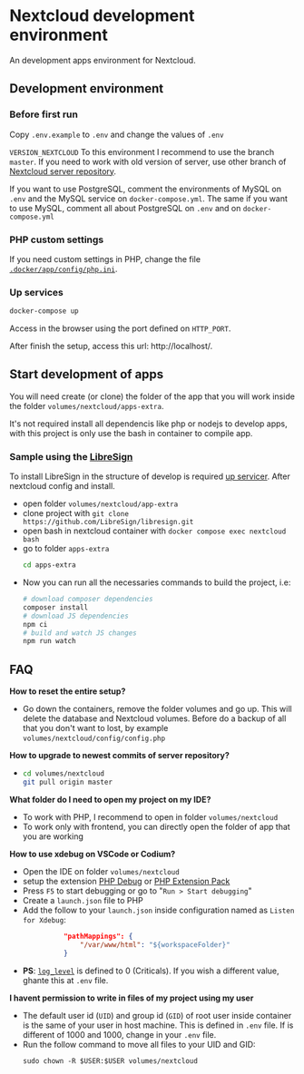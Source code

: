 # Nextcloud development environment

An development apps environment for Nextcloud.

## Development environment

### Before first run

Copy `.env.example` to `.env` and change the values of `.env`

`VERSION_NEXTCLOUD` To this environment I recommend to use the branch `master`. If you need to work with old version of server, use other branch of [Nextcloud server repository](https://github.com/nextcloud/server).

If you want to use PostgreSQL, comment the environments of MySQL on `.env` and the MySQL service on `docker-compose.yml`. The same if you want to use MySQL, comment all about PostgreSQL on `.env` and on `docker-compose.yml`

### PHP custom settings

If you need custom settings in PHP, change the file [`.docker/app/config/php.ini`](/.docker/app/config/php.ini).

### Up services
```bash
docker-compose up
```
Access in the browser using the port defined on `HTTP_PORT`.

After finish the setup, access this url: http://localhost/.

## Start development of apps

You will need create (or clone) the folder of the app that you will work inside the folder `volumes/nextcloud/apps-extra`.

It's not required install all dependencis like php or nodejs to develop apps, with this project is only use the bash in container to compile app.

### Sample using the [LibreSign](https://github.com/LibreSign/libresign)

To install LibreSign in the structure of develop is required [up servicer](#up-services). After nextcloud config and install.
  - open folder `volumes/nextcloud/app-extra`
  - clone project with `git clone https://github.com/LibreSign/libresign.git`
  - open bash in nextcloud container with `docker compose exec nextcloud bash`
  - go to folder `apps-extra`
    ```bash
    cd apps-extra
    ```
  - Now you can run all the necessaries commands to build the project, i.e:
    ```bash
    # download composer dependencies
    composer install
    # download JS dependencies
    npm ci
    # build and watch JS changes
    npm run watch
    ```


## FAQ

**How to reset the entire setup?**
- Go down the containers, remove the folder volumes and go up. This will delete the database and Nextcloud volumes. Before do a backup of all that you don't want to lost, by example `volumes/nextcloud/config/config.php`

**How to upgrade to newest commits of server repository?**
- ```bash
  cd volumes/nextcloud
  git pull origin master
  ```

**What folder do I need to open my project on my IDE?**
- To work with PHP, I recommend to open in folder `volumes/nextcloud`
- To work only with frontend, you can directly open the folder of app that you are working

**How to use xdebug on VSCode or Codium?**
- Open the IDE on folder `volumes/nextcloud`
- setup the extension [PHP Debug](https://marketplace.visualstudio.com/items?itemName=xdebug.php-debug) or [PHP Extension Pack](https://marketplace.visualstudio.com/items?itemName=xdebug.php-pack)
- Press `F5` to start debugging or go to "`Run > Start debugging`"
- Create a `launch.json` file to PHP
- Add the follow to your `launch.json` inside configuration named as `Listen for Xdebug`:
  ```json
            "pathMappings": {
                "/var/www/html": "${workspaceFolder}"
            }
  ```
- **PS**: [`log_level`](https://xdebug.org/docs/all_settings#log_level) is defined to 0 (Criticals). If you wish a different value, ghante this at `.env` file.

**I havent permission to write in files of my project using my user**
- The default user id (`UID`) and group id (`GID`) of root user inside container is the same of your user in host machine. This is defined in `.env` file. If is different of 1000 and 1000, change in your `.env` file.
- Run the follow command to move all files to your UID and GID:
  ```
  sudo chown -R $USER:$USER volumes/nextcloud
  ```